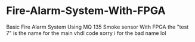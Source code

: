 # Fire-Alarm-System-With-FPGA
Basic Fire Alarm System Using MQ 135 Smoke sensor With FPGA
 the "test 7" is the name for the main vhdl code sorry i for the bad name lol
